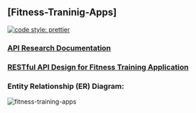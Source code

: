 ## [Fitness-Traninig-Apps]
[![code style: prettier](https://img.shields.io/badge/code_style-prettier-ff69b4.svg?style=flat-square)](https://github.com/prettier/prettier)

### [API Research Documentation](https://ali-akkas.notion.site/Research-on-the-public-APIs-of-Twitter-GitHub-and-Google-06f7e7f788964c2392e5b2bf741babee?pvs=4)

### [RESTful API Design for Fitness Training Application](https://ali-akkas.notion.site/RESTful-API-Design-for-Fitness-Training-Application-13607d064ab343deb158e9d0f7e1c202?pvs=4)

### Entity Relationship (ER) Diagram:
![fitness-training-apps](https://github.com/aliakkas006/fitness-training-apps/assets/75372387/8cf11e78-109e-4f53-8bbb-9e3b1bf33e1c)
